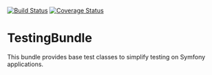 [![Build Status](https://travis-ci.org/kevinarcher/TestingBundle.png?branch=master)](https://travis-ci.org/kevinarcher/TestingBundle)
[![Coverage Status](https://coveralls.io/repos/kevinarcher/TestingBundle/badge.png?branch=master)](https://coveralls.io/r/kevinarcher/TestingBundle?branch=master)

TestingBundle
=============

This bundle provides base test classes to simplify testing on Symfony applications.
